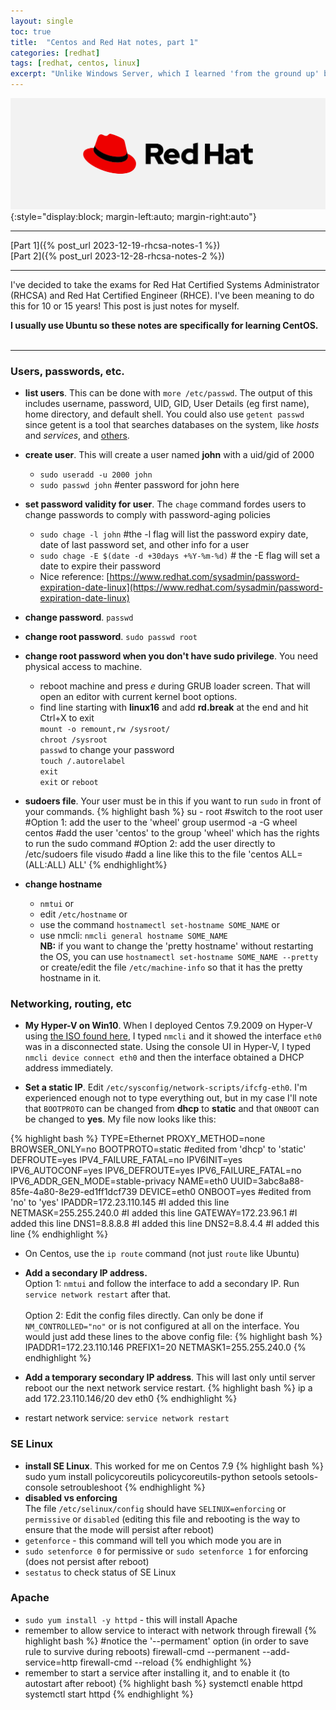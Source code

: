 ```yaml
---
layout: single
toc: true
title:  "Centos and Red Hat notes, part 1"
categories: [redhat]
tags: [redhat, centos, linux]
excerpt: "Unlike Windows Server, which I learned 'from the ground up' by reading textbooks, I've just sort of learned Linux on the job over the years. Now I'm going back to learn the basics: history, fundamentals, and things I've always glossed over." #this is a custom variable meant for a short description to be displayed on home page
---
```

![Red Hat logo](/assets/red-hat-logo.svg){:style="display:block; margin-left:auto; margin-right:auto"} 
<hr />
[Part 1]({% post_url 2023-12-19-rhcsa-notes-1 %})<br/>
[Part 2]({% post_url 2023-12-28-rhcsa-notes-2 %})<br/>
<hr />
<!-- begin_excerpt -->
I've decided to take the exams for Red Hat Certified Systems Administrator (RHCSA) and Red Hat Certified Engineer (RHCE). I've been meaning to do this for 10 or 15 years! This post is just notes for myself. 

<!-- end_excerpt -->
**I usually use Ubuntu so these notes are specifically for learning CentOS.**
<br/><br/>
<hr />

### Users, passwords, etc.
- **list users**. This can be done with ```more /etc/passwd```. The output of this includes username, password, UID, GID, User Details (eg first name), home directory, and default shell. You could also use ```getent passwd``` since getent is a tool that searches databases on the system, like *hosts* and *services*, and [others](https://www.liquidweb.com/kb/list-users-centos-7/).
- **create user**. This will create a user named **john** with a uid/gid of 2000
  - ```sudo useradd -u 2000 john```
  - ```sudo passwd john``` #enter password for john here
- **set password validity for user**. The ```chage``` command fordes users to change passwords to comply with password-aging policies
  - ```sudo chage -l john``` #the -l flag will list the password expiry date, date of last password set, and other info for a user
  - ```sudo chage -E $(date -d +30days +%Y-%m-%d)``` # the -E flag will set a date to expire their password
  - Nice reference: [https://www.redhat.com/sysadmin/password-expiration-date-linux](https://www.redhat.com/sysadmin/password-expiration-date-linux)
- **change password**. ```passwd```
- **change root password**. ```sudo passwd root```
- **change root password when you don't have sudo privilege**. You need physical access to machine.
  - reboot machine and press *e* during GRUB loader screen. That will open an editor with current kernel boot options.
  - find line starting with **linux16** and add **rd.break** at the end and hit Ctrl+X to exit<br/>
    ```mount -o remount,rw /sysroot/```<br/>
    ```chroot /sysroot```<br/>
    ```passwd``` to change your password<br/>
    ```touch /.autorelabel```<br/>
    ```exit```<br/>
    ```exit``` or ```reboot```<br/>

- **sudoers file**. Your user must be in this if you want to run ```sudo``` in front of your commands.
{% highlight bash %}
su - root                       #switch to the root user
#Option 1: add the user to the 'wheel' group
usermod -a -G wheel centos      #add the user 'centos' to the group 'wheel' which has the rights to run the sudo command
#Option 2: add the user directly to /etc/sudoers file
visudo
#add a line like this to the file 'centos ALL=(ALL:ALL) ALL'
{% endhighlight%}
- **change hostname**
  - ```nmtui``` or
  - edit ```/etc/hostname``` or
  - use the command ```hostnamectl set-hostname SOME_NAME``` or
  - use nmcli: ```nmcli general hostname SOME_NAME```<br/>
  **NB:** if you want to change the 'pretty hostname' without restarting the OS, you can use ```hostnamectl set-hostname SOME_NAME --pretty``` or create/edit the file ```/etc/machine-info``` so that it has the pretty hostname in it.

### Networking, routing, etc
- **My Hyper-V on Win10**. When I deployed Centos 7.9.2009 on Hyper-V using [the ISO found here](https://mirrors.mit.edu/centos/7.9.2009/isos/x86_64/), I typed ```nmcli``` and it showed the interface ```eth0``` was in a disconnected state. Using the console UI in Hyper-V, I typed ```nmcli device connect eth0``` and then the interface obtained a DHCP address immediately.

- **Set a static IP**. Edit ```/etc/sysconfig/network-scripts/ifcfg-eth0```. I'm experienced enough not to type everything out, but in my case I'll note that ```BOOTPROTO``` can be changed from **dhcp** to **static** and that ```ONBOOT``` can be changed to **yes**. My file now looks like this:

{% highlight bash %}
TYPE=Ethernet
PROXY_METHOD=none
BROWSER_ONLY=no
BOOTPROTO=static        #edited from 'dhcp' to 'static'
DEFROUTE=yes
IPV4_FAILURE_FATAL=no
IPV6INIT=yes
IPV6_AUTOCONF=yes
IPV6_DEFROUTE=yes
IPV6_FAILURE_FATAL=no
IPV6_ADDR_GEN_MODE=stable-privacy
NAME=eth0
UUID=3abc8a88-85fe-4a80-8e29-ed1ff1dcf739
DEVICE=eth0
ONBOOT=yes              #edited from 'no' to 'yes'
IPADDR=172.23.110.145   #I added this line
NETMASK=255.255.240.0   #I added this line
GATEWAY=172.23.96.1     #I added this line
DNS1=8.8.8.8            #I added this line
DNS2=8.8.4.4            #I added this line
{% endhighlight %}

- On Centos, use the ```ip route``` command (not just ```route``` like Ubuntu)
- **Add a secondary IP address.**<br/>
  Option 1: ```nmtui``` and follow the interface to add a secondary IP. Run ```service network restart``` after that.<br/>
  <br/>
  Option 2: Edit the config files directly. Can only be done if ```NM_CONTROLLED="no"``` or is not configured at all on the interface. You would just add these lines to the above config file:
{% highlight bash %}
IPADDR1=172.23.110.146
PREFIX1=20
NETMASK1=255.255.240.0
{% endhighlight %}
- **Add a temporary secondary IP address**. This will last only until server reboot our the next network service restart.
{% highlight bash %}
ip a add 172.23.110.146/20 dev eth0
{% endhighlight %}

- restart network service: ```service network restart```

### SE Linux
- **install SE Linux**. This worked for me on Centos 7.9
{% highlight bash %}
sudo yum install policycoreutils policycoreutils-python setools setools-console setroubleshoot
{% endhighlight %}
- **disabled vs enforcing**<br/>
The file ```/etc/selinux/config``` should have ```SELINUX=enforcing``` or ```permissive``` or ```disabled``` (editing this file and rebooting is the way to ensure that the mode will persist after reboot)
- ```getenforce``` - this command will tell you which mode you are in
- ```sudo setenforce 0``` for permissive or ```sudo setenforce 1``` for enforcing (does not persist after reboot)
- ```sestatus``` to check status of SE Linux

### Apache
- ```sudo yum install -y httpd``` - this will install Apache
- remember to allow service to interact with network through firewall
{% highlight bash %}
#notice the '--permament' option (in order to save rule to survive during reboots)
firewall-cmd --permanent --add-service=http
firewall-cmd --reload
{% endhighlight %}
- remember to start a service after installing it, and to enable it (to autostart after reboot)
{% highlight bash %}
systemctl enable httpd
systemctl start httpd
{% endhighlight %}